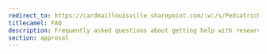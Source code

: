 ```yaml
---
redirect_to: https://cardmaillouisville.sharepoint.com/:w:/s/PediatricResearchAccesstoServices/EQcPKhsKKWBPo-AtrrdRmbcBPXsVQWpV4-w9awaaQJFpyA?e=PdtiIT
titlecamel: FAQ
description: Frequently asked questions about getting help with research
section: approval
---
```

